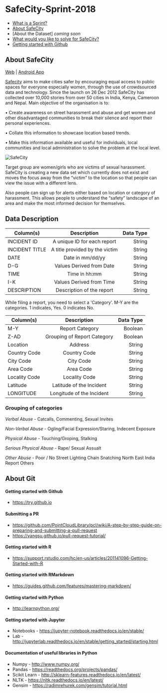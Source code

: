 # SafeCity-Sprint-2018
- [What is a Sprint?](https://github.com/DataKind-BLR/Sprint/wiki)
- [About SafeCity](https://github.com/DataKind-BLR/SafeCity-Sprint-2018/blob/master/README.md#about-safecity)
- [About the Dataset] _coming soon_
- [What would you like to solve for SafeCity?](https://github.com/DataKind-BLR/SafeCity-Sprint-2018/issues)
- [Getting started with Github](https://github.com/DataKind-BLR/SafeCity-Sprint-2018/blob/master/README.md#about-git
) 


## About SafeCity

[Web](http://safecity.in/) | [Android App](https://play.google.com/store/apps/details?id=com.safecity)

[Safecity](http://safecity.in/) aims to make cities safer by encouraging equal access to public spaces for everyone especially women, through the use of crowdsourced data and technology. Since the launch on 26 Dec 2012 SafeCity has collected over 10,000 stories from over 50 cities in India, Kenya, Cameroon and Nepal. Main objective of the organisation is to:

• Create awareness on street harassment and abuse and get women and other disadvantaged communities to break their silence and report their personal experiences. 

• Collate this information to showcase location based trends.

• Make this information available and useful for individuals, local communities and local administration to solve the problem at the local level.

![SafeCity](https://user-images.githubusercontent.com/12103383/41036984-844c70e8-69af-11e8-81e5-c23847b1c8bd.png)

Target group are women/girls who are victims of sexual harassment. SafeCity is creating a new data set which currently does not exist and moves the focus away from the “victim” to the location so that people can view the issue with a different lens.

Also people can sign up for alerts either based on location or category of harassment. This allows people to understand the “safety” landscape of an area and make the most informed decision for themselves. 

## Data Description

| Column(s)        | Description           | Data Type  |
| ------------- |:-------------:| -----:|
| INCIDENT ID      |  A unique ID for each report | String |
| INCIDENT TITLE       | A title provided by the victim      |   String |
| DATE | Date in mm/dd/yy     |    String |
| D-G      |  Values Derived from Date| String |
| TIME       | Time in hh:mm      |   String |
| I-K | Values Derived from Time     |    String |
| DESCRIPTION | Description of the report | String |

While filing a report, you need to select a 'Category'. M-Y are the categories. 1 indicates, Yes. 0 indicates No.

| Column(s)        | Description           | Data Type  |
| ------------- |:-------------:| -----:|
| M-Y | Report Category     |    Boolean |
| Z-AD      |  Grouping of Report Category | Boolean |
| Location       | Address    |   String |
| Country Code | Country Code  |    String |
| City Code      |  City Code | String |
| Area Code      |  Area Code   |   String |
| Locality Code | Locality Code    |    String |
| Latitude   |  Latitude of the Incident | String |
| LONGITUDE     |  Longitude of the Incident   |   String |

### Grouping of categories
_Verbal_ _Abuse_ - Catcalls, Commenting, Sexual Invites


_Non-Verbal_ _Abuse_ - Ogling/Facial Expression/Staring, Indecent Exposure


_Physical_ _Abuse_ - Touching/Groping, Stalking


_Serious_ _Physical_ _Abuse_ - Rape/ Sexual Assualt


_Other_ _Abuse_ - Poor / No Street Lighting	Chain Snatching	North East India Report	Others


## About Git

#### Getting started with Github
- https://try.github.io

#### Submitting a PR
- https://github.com/PointCloudLibrary/pcl/wiki/A-step-by-step-guide-on-preparing-and-submitting-a-pull-request
- https://yangsu.github.io/pull-request-tutorial/

#### Getting started with R
- https://support.rstudio.com/hc/en-us/articles/201141096-Getting-Started-with-R

#### Getting started with RMarkdown
- https://guides.github.com/features/mastering-markdown/

#### Getting started with Python
- http://learnpython.org/

#### Getting started with Jupyter 
- Notebooks - https://jupyter-notebook.readthedocs.io/en/stable/
- Lab - http://jupyterlab.readthedocs.io/en/stable/getting_started/starting.html

#### Documentation of useful libraries in Python
- Numpy - http://www.numpy.org/
- Pandas - https://readthedocs.org/projects/pandas/
- Scikit Learn - http://sklearn-features.readthedocs.io/en/latest/
- NLTK - https://nltk.readthedocs.io/en/latest/
- Gensim - https://radimrehurek.com/gensim/tutorial.html
